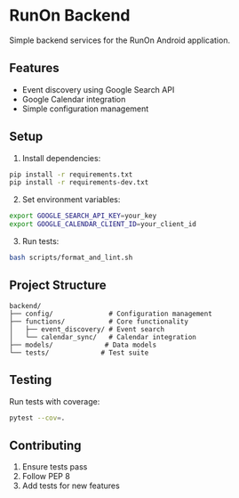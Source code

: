 # RunOn Backend

Simple backend services for the RunOn Android application.

## Features

- Event discovery using Google Search API
- Google Calendar integration
- Simple configuration management

## Setup

1. Install dependencies:
```bash
pip install -r requirements.txt
pip install -r requirements-dev.txt
```

2. Set environment variables:
```bash
export GOOGLE_SEARCH_API_KEY=your_key
export GOOGLE_CALENDAR_CLIENT_ID=your_client_id
```

3. Run tests:
```bash
bash scripts/format_and_lint.sh
```

## Project Structure

```
backend/
├── config/              # Configuration management
├── functions/           # Core functionality
│   ├── event_discovery/ # Event search
│   └── calendar_sync/   # Calendar integration
├── models/             # Data models
└── tests/             # Test suite
```

## Testing

Run tests with coverage:
```bash
pytest --cov=.
```

## Contributing

1. Ensure tests pass
2. Follow PEP 8
3. Add tests for new features 